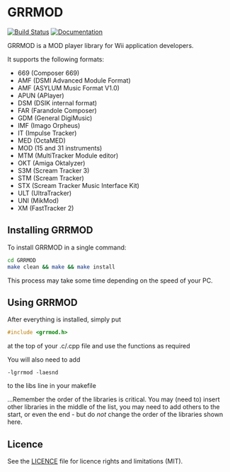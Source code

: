 # GRRMOD

[![Build Status](https://travis-ci.org/GRRLIB/GRRMOD.svg?branch=master)](https://travis-ci.org/GRRLIB/GRRMOD)
[![Documentation](https://codedocs.xyz/GRRLIB/GRRMOD.svg)](https://codedocs.xyz/GRRLIB/GRRMOD/)

GRRMOD is a MOD player library for Wii application developers.

It supports the following formats:

* 669 (Composer 669)
* AMF (DSMI Advanced Module Format)
* AMF (ASYLUM Music Format V1.0)
* APUN (APlayer)
* DSM (DSIK internal format)
* FAR (Farandole Composer)
* GDM (General DigiMusic)
* IMF (Imago Orpheus)
* IT (Impulse Tracker)
* MED (OctaMED)
* MOD (15 and 31 instruments)
* MTM (MultiTracker Module editor)
* OKT (Amiga Oktalyzer)
* S3M (Scream Tracker 3)
* STM (Scream Tracker)
* STX (Scream Tracker Music Interface Kit)
* ULT (UltraTracker)
* UNI (MikMod)
* XM (FastTracker 2)

## Installing GRRMOD

To install GRRMOD in a single command:

```bash
cd GRRMOD
make clean && make && make install
```

This process may take some time depending on the speed of your PC.

## Using GRRMOD

After everything is installed, simply put

```c
#include <grrmod.h>
```

at the top of your .c/.cpp file and use the functions as required

You will also need to add

```make
-lgrrmod -laesnd
```

to the libs line in your makefile

...Remember the order of the libraries is critical.  You may (need to) insert
other libraries in the middle of the list, you may need to add others to the
start, or even the end - but do _not_ change the order of the libraries shown
here.

## Licence

See the [LICENCE](LICENCE.md) file for licence rights and limitations (MIT).
